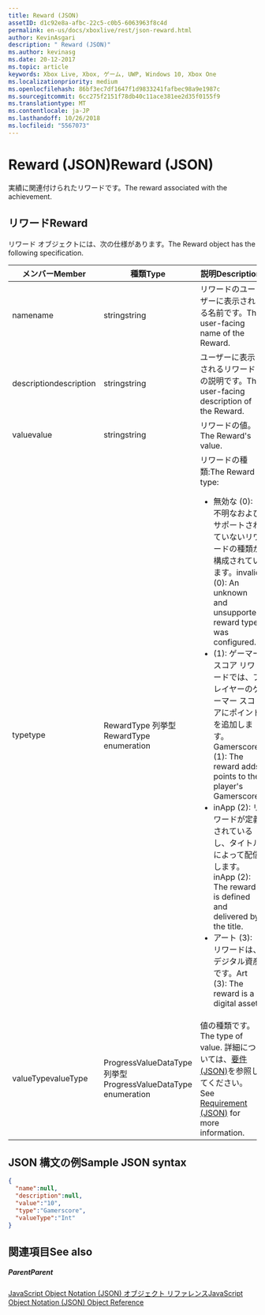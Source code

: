 ```yaml
---
title: Reward (JSON)
assetID: d1c92e8a-afbc-22c5-c0b5-6063963f8c4d
permalink: en-us/docs/xboxlive/rest/json-reward.html
author: KevinAsgari
description: " Reward (JSON)"
ms.author: kevinasg
ms.date: 20-12-2017
ms.topic: article
keywords: Xbox Live, Xbox, ゲーム, UWP, Windows 10, Xbox One
ms.localizationpriority: medium
ms.openlocfilehash: 86bf3ec7df1647f1d9833241fafbec98a9e1987c
ms.sourcegitcommit: 6cc275f2151f78db40c11ace381ee2d35f0155f9
ms.translationtype: MT
ms.contentlocale: ja-JP
ms.lasthandoff: 10/26/2018
ms.locfileid: "5567073"
---
```

# <a name="reward-json"></a><span data-ttu-id="ff41c-104">Reward (JSON)</span><span class="sxs-lookup"><span data-stu-id="ff41c-104">Reward (JSON)</span></span>
<span data-ttu-id="ff41c-105">実績に関連付けられたリワードです。</span><span class="sxs-lookup"><span data-stu-id="ff41c-105">The reward associated with the achievement.</span></span>
<a id="ID4EN"></a>


## <a name="reward"></a><span data-ttu-id="ff41c-106">リワード</span><span class="sxs-lookup"><span data-stu-id="ff41c-106">Reward</span></span>

<span data-ttu-id="ff41c-107">リワード オブジェクトには、次の仕様があります。</span><span class="sxs-lookup"><span data-stu-id="ff41c-107">The Reward object has the following specification.</span></span>

| <span data-ttu-id="ff41c-108">メンバー</span><span class="sxs-lookup"><span data-stu-id="ff41c-108">Member</span></span>| <span data-ttu-id="ff41c-109">種類</span><span class="sxs-lookup"><span data-stu-id="ff41c-109">Type</span></span>| <span data-ttu-id="ff41c-110">説明</span><span class="sxs-lookup"><span data-stu-id="ff41c-110">Description</span></span>|
| --- | --- | --- |
| <span data-ttu-id="ff41c-111">name</span><span class="sxs-lookup"><span data-stu-id="ff41c-111">name</span></span>| <span data-ttu-id="ff41c-112">string</span><span class="sxs-lookup"><span data-stu-id="ff41c-112">string</span></span>| <span data-ttu-id="ff41c-113">リワードのユーザーに表示される名前です。</span><span class="sxs-lookup"><span data-stu-id="ff41c-113">The user-facing name of the Reward.</span></span>|
| <span data-ttu-id="ff41c-114">description</span><span class="sxs-lookup"><span data-stu-id="ff41c-114">description</span></span>| <span data-ttu-id="ff41c-115">string</span><span class="sxs-lookup"><span data-stu-id="ff41c-115">string</span></span>| <span data-ttu-id="ff41c-116">ユーザーに表示されるリワードの説明です。</span><span class="sxs-lookup"><span data-stu-id="ff41c-116">The user-facing description of the Reward.</span></span>|
| <span data-ttu-id="ff41c-117">value</span><span class="sxs-lookup"><span data-stu-id="ff41c-117">value</span></span>| <span data-ttu-id="ff41c-118">string</span><span class="sxs-lookup"><span data-stu-id="ff41c-118">string</span></span>| <span data-ttu-id="ff41c-119">リワードの値。</span><span class="sxs-lookup"><span data-stu-id="ff41c-119">The Reward's value.</span></span>|
| <span data-ttu-id="ff41c-120">type</span><span class="sxs-lookup"><span data-stu-id="ff41c-120">type</span></span>| <span data-ttu-id="ff41c-121">RewardType 列挙型</span><span class="sxs-lookup"><span data-stu-id="ff41c-121">RewardType enumeration</span></span>| <span data-ttu-id="ff41c-122">リワードの種類:</span><span class="sxs-lookup"><span data-stu-id="ff41c-122">The Reward type:</span></span> <ul><li><span data-ttu-id="ff41c-123">無効な (0): 不明なおよびサポートされていないリワードの種類が構成されています。</span><span class="sxs-lookup"><span data-stu-id="ff41c-123">invalid (0): An unknown and unsupported reward type was configured.</span></span></li><li><span data-ttu-id="ff41c-124">(1): ゲーマー スコア リワードでは、プレイヤーのゲーマー スコアにポイントを追加します。</span><span class="sxs-lookup"><span data-stu-id="ff41c-124">Gamerscore (1): The reward adds points to the player's Gamerscore.</span></span></li><li><span data-ttu-id="ff41c-125">inApp (2): リワードが定義されているし、タイトルによって配信します。</span><span class="sxs-lookup"><span data-stu-id="ff41c-125">inApp (2): The reward is defined and delivered by the title.</span></span></li><li><span data-ttu-id="ff41c-126">アート (3): リワードは、デジタル資産です。</span><span class="sxs-lookup"><span data-stu-id="ff41c-126">Art (3): The reward is a digital asset.</span></span></li></ul> | 
| <span data-ttu-id="ff41c-127">valueType</span><span class="sxs-lookup"><span data-stu-id="ff41c-127">valueType</span></span>| <span data-ttu-id="ff41c-128">ProgressValueDataType 列挙型</span><span class="sxs-lookup"><span data-stu-id="ff41c-128">ProgressValueDataType enumeration</span></span>| <span data-ttu-id="ff41c-129">値の種類です。</span><span class="sxs-lookup"><span data-stu-id="ff41c-129">The type of value.</span></span> <span data-ttu-id="ff41c-130">詳細については、[要件 (JSON)](json-requirement.md)を参照してください。</span><span class="sxs-lookup"><span data-stu-id="ff41c-130">See [Requirement (JSON)](json-requirement.md) for more information.</span></span>|

<a id="ID4EBD"></a>


## <a name="sample-json-syntax"></a><span data-ttu-id="ff41c-131">JSON 構文の例</span><span class="sxs-lookup"><span data-stu-id="ff41c-131">Sample JSON syntax</span></span>


```json
{
  "name":null,
  "description":null,
  "value":"10",
  "type":"Gamerscore",
  "valueType":"Int"
}

```


<a id="ID4EKD"></a>


## <a name="see-also"></a><span data-ttu-id="ff41c-132">関連項目</span><span class="sxs-lookup"><span data-stu-id="ff41c-132">See also</span></span>

<a id="ID4EMD"></a>


##### <a name="parent"></a><span data-ttu-id="ff41c-133">Parent</span><span class="sxs-lookup"><span data-stu-id="ff41c-133">Parent</span></span>

[<span data-ttu-id="ff41c-134">JavaScript Object Notation (JSON) オブジェクト リファレンス</span><span class="sxs-lookup"><span data-stu-id="ff41c-134">JavaScript Object Notation (JSON) Object Reference</span></span>](atoc-xboxlivews-reference-json.md)
